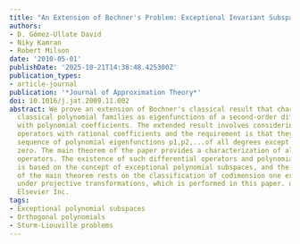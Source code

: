 ```yaml
---
title: "An Extension of Bochner's Problem: Exceptional Invariant Subspaces"
authors:
- D. Gómez-Ullate David
- Niky Kamran
- Robert Milson
date: '2010-05-01'
publishDate: '2025-10-21T14:38:48.425300Z'
publication_types:
- article-journal
publication: '*Journal of Approximation Theory*'
doi: 10.1016/j.jat.2009.11.002
abstract: We prove an extension of Bochner's classical result that characterizes the
  classical polynomial families as eigenfunctions of a second-order differential operator
  with polynomial coefficients. The extended result involves considering differential
  operators with rational coefficients and the requirement is that they have a numerable
  sequence of polynomial eigenfunctions p1,p2,...of all degrees except for degree
  zero. The main theorem of the paper provides a characterization of all such differential
  operators. The existence of such differential operators and polynomial sequences
  is based on the concept of exceptional polynomial subspaces, and the converse part
  of the main theorem rests on the classification of codimension one exceptional subspaces
  under projective transformations, which is performed in this paper. o̧pyright 2009
  Elsevier Inc.
tags:
- Exceptional polynomial subspaces
- Orthogonal polynomials
- Sturm-Liouville problems
---
```

